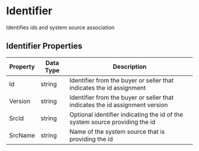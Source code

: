 # Identifier

Identifies ids and system source association

## Identifier Properties

| Property | Data Type | Description |
|----------|-----------|-------------|
| Id       | string    | Identifier from the buyer or seller that indicates the id assignment |
| Version  | string    | Identifier from the buyer or seller that indicates the id assignment version |
| SrcId    | string    | Optional identifier indicating the id of the system source providing the id |
| SrcName  | string    | Name of the system source that is providing the id |
